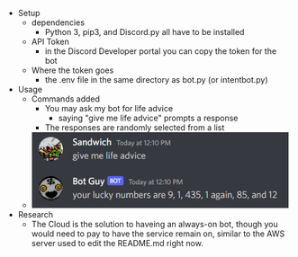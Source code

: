  - Setup
	- dependencies
		- Python 3, pip3, and Discord.py all have to be installed
	- API Token
		- in the Discord Developer portal you can copy the token for the bot
	- Where the token goes
		- the .env file in the same directory as bot.py (or intentbot.py)
- Usage
	- Commands added
		- You may ask my bot for life advice
			- saying "give me life advice" prompts a response
		- The responses are randomly selected from a list
	- ![The machines begin to steal the jobs of social workers](Documentation_1.png)
- Research
	- The Cloud is the solution to haveing an always-on bot, though you would need to pay to have the service remain on, similar to the AWS server used to edit the README.md right now.
